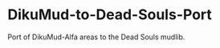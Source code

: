 DikuMud-to-Dead-Souls-Port
==========================

Port of DikuMud-Alfa areas to the Dead Souls mudlib.
